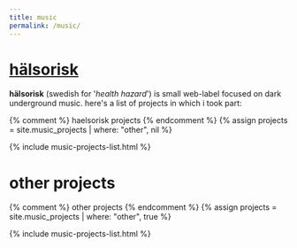 ```yaml
---
title: music
permalink: /music/
---
```


# [hälsorisk][1]

**hälsorisk** (swedish for '*health hazard*') is small web-label focused on dark
underground music.
here's a list of projects in which i took part:

{% comment %}
    haelsorisk projects
{% endcomment %}
{% assign projects = site.music_projects | where: "other", nil %}

<div class="haelsorisk-projects-list">
{% include music-projects-list.html %}
</div>

[1]:/haelsorisk

# other projects

{% comment %}
    other projects
{% endcomment %}
{% assign projects = site.music_projects | where: "other", true %}

<div class="other-projects-list">
{% include music-projects-list.html %}
</div>
